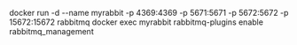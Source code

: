 docker run -d --name myrabbit -p 4369:4369 -p 5671:5671 -p 5672:5672 -p 15672:15672 rabbitmq
docker exec myrabbit rabbitmq-plugins enable rabbitmq_management
